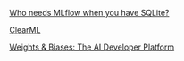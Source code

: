 [Who needs MLflow when you have SQLite?](https://ploomber.io/blog/experiment-tracking/)

[ClearML](https://clear.ml/)

[Weights & Biases: The AI Developer Platform](https://wandb.ai/site)
